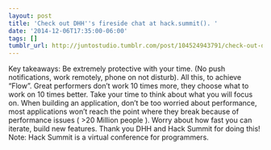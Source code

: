 ```yaml
---
layout: post
title: 'Check out DHH''s fireside chat at hack.summit(). '
date: '2014-12-06T17:35:00-06:00'
tags: []
tumblr_url: http://juntostudio.tumblr.com/post/104524943791/check-out-dhhs-fireside-chat-at-hack-summit
---
```


Key takeaways:
Be extremely protective with your time. (No push notifications, work remotely, phone on not disturb). All this, to achieve “Flow”.
Great performers don’t work 10 times more, they choose what to work on 10 times better. Take your time to think about what you will focus on.
When building an application, don’t be too worried about performance, most applications won’t reach the point where they break because of performance issues ( >20 Million people ). Worry about how fast you can iterate, build new features.
Thank you DHH and Hack Summit for doing this!
Note: Hack Summit is a virtual conference for programmers. 
